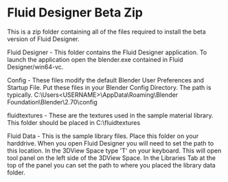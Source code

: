 Fluid Designer Beta Zip
===================

This is a zip folder containing all of the files required to install the beta version of Fluid Designer.

Fluid Designer - This folder contains the Fluid Designer application. To launch the application open the blender.exe contained in Fluid Designer/win64-vc.

Config - These files modify the default Blender User Preferences and Startup File. Put these files in your Blender Config Directory. The path is typically. C:\Users\<USERNAME>\AppData\Roaming\Blender Foundation\Blender\2.70\config

fluidtextures - These are the textures used in the sample material library. This folder should be placed in C:\fluidtextures

Fluid Data - This is the sample library files. Place this folder on your harddrive. When you open Fluid Designer you will need to set the path to this location. In the 3DView Space type 'T' on your keyboard. This will open tool panel on the left side of the 3DView Space. In the Libraries Tab at the top of the panel you can set the path to where you placed the library data folder.

